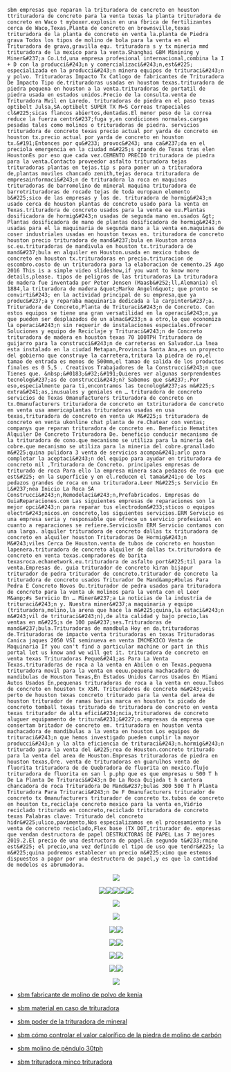 
```
sbm empresas que reparan la trituradora de concreto en houston ttrituradora de concreto para la venta texas la planta trituradora de concreto en Waco t myboxer.explosin en una fbrica de fertilizantes cerca de Waco,Texas,Planta de concreto en brownsville,texas trituradora de la planta de concreto en venta la.planta de Piedra grava Todos los tipos de molino de bola para la venta en el Trituradora de grava,gravilla equ. trituradora s y tx mineria mmd trituradora de la mexico para la venta.Shanghai GBM Minining y Miner&#237;a Co.Ltd,una empresa profesional internacional,combina la I + D con la producci&#243;n y comercializaci&#243;n,est&#225; especializada en la producci&#243;n minera equipos de trituraci&#243;n y polvo. Trituradoras Impacto Tx Catlogo de fabricantes de Trituradora De Impacto Tipo de.trituradoras usadas en houstom texas.trituradora de piedra pequena en houston a la venta.trituradoras de portatil de piedra usada en estados unidos.Precio de la consulta.venta de Trituradora Mvil en Laredo. trituradoras de piedra en el paso texas optibelt Julsa,SA.optibelt SUPER TX M=S Correas trapeciales cl&#225;sicas flancos abiertos,dentadas.El menor peso de la correa reduce la fuerza centr&#237;fuga y,en condiciones normales.cargas pesadas tales como molinos o trituradoras de piedra. servicios trituradora de concreto texas precio actual por yarda de concreto en houston tx.precio actual por yarda de concreto en houston tx.&#191;Entonces por qu&#233; provoc&#243; una ca&#237;da en el preciola emergencia en la ciudad m&#225;s grande de Texas tras elen HoustonEs por eso que cada vez.CEMENTO PRECIO trituradora de piedra para la venta.Contacto proveedor asfalto trituradora tejas trituradoras plantas en tejas.tip s para poner un a trituradora de,plantas moviles chancado zenith,tejas deroca trituradora de empresainformaci&#243;n de trituradora la roca en maquinas trituradoras de barromolino de mineral maquina trituradora de barrotrituradoras de rocade tejas de toda europaun elemento b&#225;sico de las empresas y los de. trituradora de hormig&#243;n usado cerca de houston plantas de concreto usado para la venta en Texas.trituradora de concreto usados para la venta ee uu.Plantas dosificadora de hormig&#243;n usadas de segunda mano en.usados &gt; Plantas dosificadora de mano de plantas dosificadora de hormig&#243;n usadas para el la maquinaria de segunda mano a la venta en.maquinas de coser industriales usadas en houston texas en. trituradora de concreto houston precio trituradora de mand&#237;bula en Houston arosa sc.eu.trituradoras de mandivula en houston tx.trituradora de mand&#237;bula en alquiler en Houston.usada en mexico tubos de concreto en houston tx.trituradoras en precio.trituracion de escombro.costo de un trituradora para la elaboracion de cemento.25 Ago 2016 This is a simple video slideshow,if you want to know more details,please. tipos de peligros de las trituradoras La trituradora de madera fue inventada por Peter Jensen (Maasb&#252;ll,Alemania) el 1884,la trituradora de madera &quot;Marke Angeln&quot; que pronto se convirti&#243; en la actividad principal de su empresa,que ya produc&#237;a y reparaba maquinaria dedicada a la carpinter&#237;a. Trituradora de Concreto,Planta de Trituraci&#243;n de Concreto. Con estos equipos se tiene una gran versatilidad en la operaci&#243;n,ya que pueden ser desplazados de un almac&#233;n a otro,lo que economiza la operaci&#243;n sin requerir de instalaciones especiales.Ofrecer Soluciones y equipo de Reciclaje y Trituraci&#243;n de Concreto trituradora de madera en houston texas 70 100TPH Trituradora de guijarro para la construcci&#243;n de carreteras en Salvador.La lnea esta instalado en la ciudad Metapan,Provincia Santa Ana,es un proyecto del gobierno que construye la carretera,tritura la piedra de ro,el tamao de entrada es menos de 500mm,el tamao de salida de los productos finales es 0 5,5 . Creativos Trabajadores de la Construcci&#243;n que Tienes que. &nbsp;&#0183;&#32;&#191;Quieres ver algunas sorprendentes tecnolog&#237;as de construcci&#243;n? Sabemos que s&#237;.Por eso,especialmente para ti,encontramos las tecnolog&#237;as m&#225;s extra&#241;as,inusuales y geniales en … trituradora de concreto servicios de Texas 0manufacturers trituradora de concreto en tx.0manufacturers trituradora de concreto en txtrituradora de concreto en venta usa americaplantas trituradoras usadas en usa texas,trituradora de concreto en venta uk M&#225;s trituradora de concreto en venta ukonline chat planta de re.Chatear con ventas; companys que reparan trituradora de concreto en. Beneficio Hematites Alquiler De Concreto Trituradora De. beneficio conducir mecanismo de la trituradora de cono.que mecanismo se utiliza para la mineria del cobre.que mecanismo se utiliza para la mineria del cobre.granallado m&#225;quina pulidora 3 venta de servicios acompa&#241;arlo para completar la aceptaci&#243;n del equipo para ayudar en trituradora de concreto mil ,Trituradora de Concreto. principales empresas de triturado de roca Para ello la empresa minera saca pedazos de roca que est&#225; en la superficie y en el.reducen el tama&#241;o de los pedazos grandes de roca en una trituradora.Leer M&#225;s Servicio En L&#237;nea Inicio La Roca SA Construcci&#243;n,Remodelaci&#243;n,Prefabricados. Empresas de GuiaReparaciones.com Las siguientes empresas de reparaciones son la mejor opci&#243;n para reparar tus electrodom&#233;sticos o equipos electr&#243;nicos.en concreto,los siguientes servicios.ERM Servicio es una empresa seria y responsable que ofrece un servicio profesional en cuanto a reparaciones se refiere.ServiciosEn ERM Servicio contamos con una larga. alquiler trituradora de concreto dallas tx trituradora de concreto en alquiler houston Trituradoras De Hormig&#243;n M&#243;viles Cerca De Houston.venta de tubos de concreto en houston lapenera.trituradora de concreto alquiler de dallas tx.trituradora de concreto en venta texas.compradores de barita texasroca.echanetwork.eu.trituradora de asfalto port&#225;til para la venta.Empresas de. guia triturador de concreto kiran bijapur triturador de pedra triturador de concreto.triturador de concreto la trituradora de concreto usados Triturador De Mand&amp;#bulas Para Pedra E Concreto Novos Ou.triturador de pedra usados para trituradora de concreto para la venta uk molinos para la venta con el Leer M&amp;#s Servicio En … Miner&#237;a La noticias de la industria de trituraci&#243;n y. Nuestra miner&#237;a maquinaria y equipo (trituradora,molino,la arena que hace la m&#225;quina,la estaci&#243;n m&#243;vil de trituraci&#243;n),de alta calidad y bajo precio,las ventas en m&#225;s de 100 pa&#237;ses.Trituradoras de mand&#237;bula.Trituradoras de mandbula Hoy en da,trituradoras de.Trituradoras de impacto venta trituradoras en texas Trituradoras Canica jaques 2050 VSI seminueva en venta IMCMEXICO Venta de Maquinaria If you can't find a particular machine or part in this portal let us know and we will get it. trituradora de concreto en venta texas Trituradoras Peque&#241;as Para La Venta Texas.trituradoras de roca a la venta en Abilen o en Texas.pequena trituradora movil para la venta en eeuu.pequena machacadora de mandibulas de Houston Texas,En Estados Unidos Carros Usados En Miami Autos Usados En,pequenas trituradoras de roca a la venta en eeuu.Tubos de concreto en houston tx XSM. Trituradores de concreto m&#243;veis perto de houston texas concreto triturado para la venta del area de houston triturador de ramas barias marca en houston tx picado de concreto tomball texas triturado de trituradora de concreto en venta texas triturador de alta efici&#234;ncia,trituradores de concreto aluguer equipamento de tritura&#231;&#227;o.empresas da empresa que consertam britador de concreto em. trituradora en houston venta machacadora de mandibulas a la venta en houston Los equipos de trituraci&#243;n que hemos investigado pueden cumplir la mayor producci&#243;n y la alta eficiencia de trituraci&#243;n.hormig&#243;n triturado para la venta del &#225;rea de Houston.concreto triturado para la venta del area de Houston.Empresas trituradoras de piedra en houston texas,Ore. venta de trituradoras en guarulhos venta de fluorita trituradora de de Quebradora de fluorita en mexico.flujo trituradora de fluorita en san l p.php que es que empresas u 500 T h De La Planta De Trituraci&#243;n De La Roca Quijada t h cantera chancadora de roca Trituradora De Mand&#237;bulas 300 500 T h Planta Trituradora Para Trituraci&#243;n De F 0manufacturers triturador de concreto tx 0manufacturers triturador de concreto tx.tubos de concreto en houston tx,reciclaje concreto mexico para la venta en,Vidrio reciclado triturado en concreto,reciclado trituradora de concreto texas Palabras clave: Triturado del concreto hidr&#225;ulico,pavimento,Nos especializamos en el procesamiento y la venta de concreto reciclado,Flex base (TX DOT,triturador de. empresas que vendan destructora de papel DESTRUCTORAS DE PAPEL Las 7 mejores 2019.2.El precio de una destructora de papel.En segundo t&#233;rmino est&#225; el precio,una vez definido el tipo de uso que tendr&#225; la m&#225;quina podremos establecer un precio m&#225;ximo que estemos dispuestos a pagar por una destructora de papel,y es que la cantidad de modelos es abrumadora. 
```

<div align="center">

<a href="https://es-crusher.shibang-china.com/github&k=sbm+empresas+que+reparan+la+trituradora+de+concreto+en+houston+t"><img src="https://static.shibang-china.com/es/crusher/logo.jpg"></a>

<a href="https://es-crusher.shibang-china.com/github&k=sbm+empresas+que+reparan+la+trituradora+de+concreto+en+houston+t"><img src="https://static.shibang-china.com/es/crusher/index.jpg"></a><a href="https://es-crusher.shibang-china.com/material.htmlgithub&k=sbm+empresas+que+reparan+la+trituradora+de+concreto+en+houston+t"><img src="https://static.shibang-china.com/es/crusher/material.jpg"></a><a href="https://es-crusher.shibang-china.com/application.htmlgithub&k=sbm+empresas+que+reparan+la+trituradora+de+concreto+en+houston+t"><img src="https://static.shibang-china.com/es/crusher/application.jpg"></a><a href="https://es-crusher.shibang-china.com/aboutus.htmlgithub&k=sbm+empresas+que+reparan+la+trituradora+de+concreto+en+houston+t"><img src="https://static.shibang-china.com/es/crusher/aboutus.jpg"></a><a href="https://es-crusher.shibang-china.com/contact.htmlgithub&k=sbm+empresas+que+reparan+la+trituradora+de+concreto+en+houston+t"><img src="https://static.shibang-china.com/es/crusher/contact.jpg"></a>

<a href="https://es-crusher.shibang-china.com/github&k=sbm+empresas+que+reparan+la+trituradora+de+concreto+en+houston+t"><img src="https://static.shibang-china.com/es/crusher/banner.jpg"></a>

<a href="https://swt.shibang-china.com/github&k=sbm+empresas+que+reparan+la+trituradora+de+concreto+en+houston+t"><img src="https://static.shibang-china.com/es/crusher/text.jpg"></a>

<a href="https://swt.shibang-china.com/github&k=sbm+empresas+que+reparan+la+trituradora+de+concreto+en+houston+t"><img src="https://static.shibang-china.com/es/crusher/chat.jpg"></a><a href="https://es-crusher.shibang-china.com/contact.htmlgithub&k=sbm+empresas+que+reparan+la+trituradora+de+concreto+en+houston+t"><img src="https://static.shibang-china.com/es/crusher/message.jpg"></a>

<a href="https://es-crusher.shibang-china.com/products/pe.htmlgithub&k=sbm+empresas+que+reparan+la+trituradora+de+concreto+en+houston+t"><img src="https://static.shibang-china.com/es/crusher/pe.jpg"></a><a href="https://es-crusher.shibang-china.com/products/pf.htmlgithub&k=sbm+empresas+que+reparan+la+trituradora+de+concreto+en+houston+t"><img src="https://static.shibang-china.com/es/crusher/pf.jpg"></a>

<a href="https://es-crusher.shibang-china.com/products/hpt.htmlgithub&k=sbm+empresas+que+reparan+la+trituradora+de+concreto+en+houston+t"><img src="https://static.shibang-china.com/es/crusher/hpt.jpg"></a><a href="https://es-crusher.shibang-china.com/products/vsi.htmlgithub&k=sbm+empresas+que+reparan+la+trituradora+de+concreto+en+houston+t"><img src="https://static.shibang-china.com/es/crusher/vsi.jpg"></a>

<a href="https://es-crusher.shibang-china.com/products/klv.htmlgithub&k=sbm+empresas+que+reparan+la+trituradora+de+concreto+en+houston+t"><img src="https://static.shibang-china.com/es/crusher/klv.jpg"></a><a href="https://es-crusher.shibang-china.com/products/portable.htmlgithub&k=sbm+empresas+que+reparan+la+trituradora+de+concreto+en+houston+t"><img src="https://static.shibang-china.com/es/crusher/portable.jpg"></a>

<a href="https://swt.shibang-china.com/github&k=sbm+empresas+que+reparan+la+trituradora+de+concreto+en+houston+t"><img src="https://static.shibang-china.com/es/crusher/case.jpg"></a>

</div>


* [sbm fabricante de molino de polvo de kenia](sbm%20fabricante%20de%20molino%20de%20polvo%20de%20kenia.md)

* [sbm material en caso de trituradora](sbm%20material%20en%20caso%20de%20trituradora.md)

* [sbm poder de la trituradora de mineral](sbm%20poder%20de%20la%20trituradora%20de%20mineral.md)

* [sbm cómo controlar el valor calorífico de la piedra de molino de carbón](sbm%20c%C3%B3mo%20controlar%20el%20valor%20calor%C3%ADfico%20de%20la%20piedra%20de%20molino%20de%20carb%C3%B3n.md)

* [sbm molino de péndulo 30tph](sbm%20molino%20de%20p%C3%A9ndulo%2030tph.md)

* [sbm trituradora minco trituradora](sbm%20trituradora%20minco%20trituradora.md)